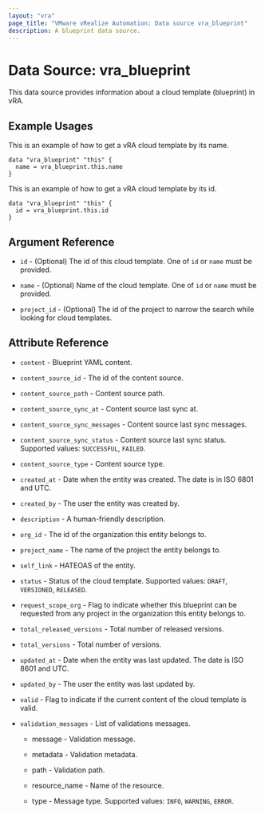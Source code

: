 ```yaml
---
layout: "vra"
page_title: "VMware vRealize Automation: Data source vra_blueprint"
description: A blueprint data source.
---
```


# Data Source: vra\_blueprint

This data source provides information about a cloud template (blueprint) in vRA.

## Example Usages

This is an example of how to get a vRA cloud template by its name.

```hcl
data "vra_blueprint" "this" {
  name = vra_blueprint.this.name
}
```

This is an example of how to get a vRA cloud template by its id.

```hcl
data "vra_blueprint" "this" {
  id = vra_blueprint.this.id
}
```

## Argument Reference

* `id` - (Optional) The id of this cloud template. One of `id` or `name` must be provided.

* `name` - (Optional) Name of the cloud template. One of `id` or `name` must be provided.

* `project_id` - (Optional) The id of the project to narrow the search while looking for cloud templates. 


## Attribute Reference

* `content` - Blueprint YAML content.

* `content_source_id` - The id of the content source. 

* `content_source_path` - Content source path.

* `content_source_sync_at` - Content source last sync at.

* `content_source_sync_messages` - Content source last sync messages.

* `content_source_sync_status` - Content source last sync status. Supported values: `SUCCESSFUL`, `FAILED`.

* `content_source_type` - Content source type.

* `created_at` - Date when the entity was created. The date is in ISO 6801 and UTC.

* `created_by` - The user the entity was created by.

* `description` - A human-friendly description.

* `org_id` - The id of the organization this entity belongs to.

* `project_name` - The name of the project the entity belongs to.

* `self_link` - HATEOAS of the entity.

* `status` - Status of the cloud template. Supported values: `DRAFT`, `VERSIONED`, `RELEASED`.

* `request_scope_org` - Flag to indicate whether this blueprint can be requested from any project in the organization this entity belongs to.

* `total_released_versions` - Total number of released versions. 

* `total_versions` - Total number of versions.

* `updated_at` - Date when the entity was last updated. The date is ISO 8601 and UTC.

* `updated_by` - The user the entity was last updated by.

* `valid` - Flag to indicate if the current content of the cloud template is valid.

* `validation_messages` - List of validations messages.
    * message - Validation message.
    
    * metadata - Validation metadata.
    
    * path - Validation path.
    
    * resource_name - Name of the resource.
    
    * type - Message type. Supported values: `INFO`, `WARNING`, `ERROR`.
